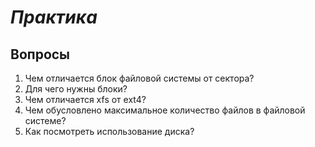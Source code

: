 # *Практика*

## Вопросы

1. Чем отличается блок файловой системы от сектора?
2. Для чего нужны блоки?
3. Чем отличается xfs от ext4?
4. Чем обусловлено максимальное количество файлов в файловой системе?
5. Как посмотреть использование диска?